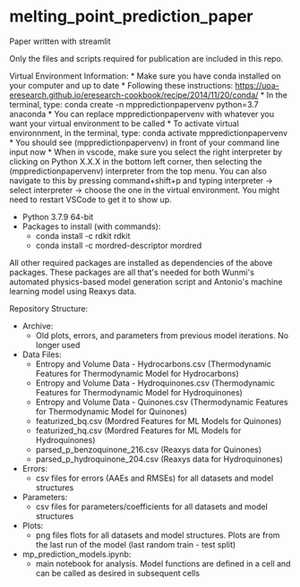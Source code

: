 # melting_point_prediction_paper

Paper written with streamlit

Only the files and scripts required for publication are included in this repo.

Virtual Environment Information:
    * Make sure you have conda installed on your computer and up to date
    * Following these instructions: https://uoa-eresearch.github.io/eresearch-cookbook/recipe/2014/11/20/conda/
    * In the terminal, type: conda create -n mppredictionpapervenv python=3.7 anaconda
        * You can replace mppredictionpapervenv with whatever you want your virtual environment to be called
    * To activate virtual environnment, in the terminal, type: conda activate mppredictionpapervenv
        * You should see (mppredictionpapervenv) in front of your command line input now
    * When in vscode, make sure you select the right interpreter by clicking on Python X.X.X in the bottom left corner, then selecting the (mppredictionpapervenv) interpreter from the top menu. You can also navigate to this by pressing command+shift+p and typing interpreter -> select interpreter -> choose the one in the virtual environment. You might need to restart VSCode to get it to show up.

* Python 3.7.9 64-bit
* Packages to install (with commands):
    * conda install -c rdkit rdkit
    * conda install -c mordred-descriptor mordred

All other required packages are installed as dependencies of the above packages. These packages are all that's needed for both Wunmi's automated physics-based model generation script and Antonio's machine learning model using Reaxys data.

Repository Structure:
* Archive:
    * Old plots, errors, and parameters from previous model iterations. No longer used
* Data Files:
    * Entropy and Volume Data - Hydrocarbons.csv (Thermodynamic Features for Thermodynamic Model for Hydrocarbons)
    * Entropy and Volume Data - Hydroquinones.csv (Thermodynamic Features for Thermodynamic Model for Hydroquinones)
    * Entropy and Volume Data - Quinones.csv (Thermodynamic Features for Thermodynamic Model for Quinones)
    * featurized_bq.csv (Mordred Features for ML Models for Quinones)
    * featurized_hq.csv (Mordred Features for ML Models for Hydroquinones)
    * parsed_p_benzoquinone_216.csv (Reaxys data for Quinones)
    * parsed_p_hydroquinone_204.csv (Reaxys data for Hydroquinones)
* Errors:
    * csv files for errors (AAEs and RMSEs) for all datasets and model structures
* Parameters:
    * csv files for parameters/coefficients for all datasets and model structures
* Plots:
    * png files flots for all datasets and model structures. Plots are from the last run of the model (last random train - test split)
* mp_prediction_models.ipynb: 
    * main notebook for analysis. Model functions are defined in a cell and can be called as desired in subsequent cells
